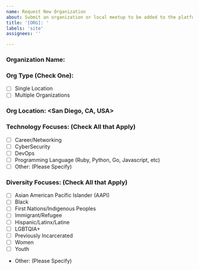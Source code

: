 ```yaml
---
name: Request New Organization
about: Submit an organization or local meetup to be added to the platform
title: '[ORG]: '
labels: 'site'
assignees: ''

---
```


### Organization Name: <PyLadies>
### Org Type (Check One):
-  [ ] Single Location
-  [ ] Multiple Organizations
  
### Org Location: <San Diego, CA, USA> 
<Add AT LEAST the City and Country. For better results include the state or region>
<For Multiple Locations, Leave Blank>
  
### Technology Focuses: (Check All that Apply)
- [ ] Career/Networking
- [ ] CyberSecurity
- [ ] DevOps
- [ ] Programming Language (Ruby, Python, Go, Javascript, etc)
- [ ] Other: (Please Specify)

### Diversity Focuses: (Check All that Apply)
<If all apply leave blank>
  
- [ ] Asian American Pacific Islander (AAPI)
- [ ] Black
- [ ] First Nations/Indigenous Peoples
- [ ] Immigrant/Refugee
- [ ] Hispanic/Latinx/Latine
- [ ] LGBTQIA+
- [ ] Previously Incarcerated
- [ ] Women
- [ ] Youth
- Other: (Please Specify)
